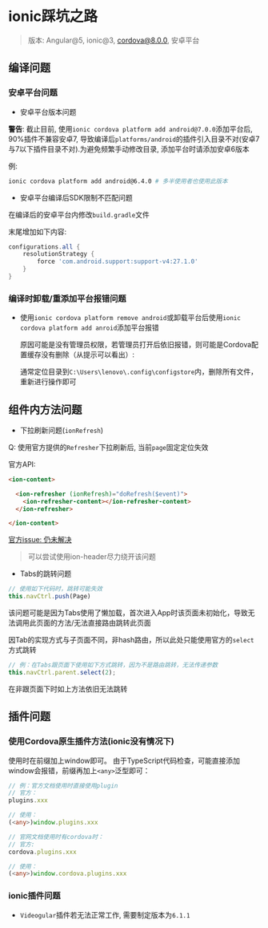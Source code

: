 # ionic踩坑之路

> 版本: Angular@5, ionic@3, cordova@8.0.0, 安卓平台

## 编译问题

### 安卓平台问题

- 安卓平台版本问题

**警告**: 截止目前, 使用`ionic cordova platform add android@7.0.0`添加平台后, 90%插件不兼容安卓7, 导致编译后`platforms/android`的插件引入目录不对(安卓7与7以下插件目录不对).为避免频繁手动修改目录, 添加平台时请添加安卓6版本

例:

```zsh
ionic cordova platform add android@6.4.0 # 多半使用者也使用此版本
```

- 安卓平台编译后SDK限制不匹配问题

在编译后的安卓平台内修改`build.gradle`文件

末尾增加如下内容:
```gradle
configurations.all {
    resolutionStrategy {
        force 'com.android.support:support-v4:27.1.0'
    }
}
```

### 编译时卸载/重添加平台报错问题

- 使用`ionic cordova platform remove android`或卸载平台后使用`ionic cordova platform add anroid`添加平台报错

    原因可能是没有管理员权限，若管理员打开后依旧报错，则可能是Cordova配置缓存没有删除（从提示可以看出）:
    
    通常定位目录到`C:\Users\lenovo\.config\configstore`内，删除所有文件，重新进行操作即可

## 组件内方法问题

- 下拉刷新问题(`ionRefresh`)

Q: 使用官方提供的`Refresher`下拉刷新后, 当前`page`固定定位失效

官方API:

```HTML
<ion-content>

  <ion-refresher (ionRefresh)="doRefresh($event)">
    <ion-refresher-content></ion-refresher-content>
  </ion-refresher>

</ion-content>
```

[官方issue: 仍未解决](https://github.com/ionic-team/ionic/issues/13237)
   
> 可以尝试使用ion-header尽力绕开该问题

- Tabs的跳转问题

```typescript
// 使用如下代码时，跳转可能失效
this.navCtrl.push(Page)
```

该问题可能是因为Tabs使用了懒加载，首次进入App时该页面未初始化，导致无法调用此页面的方法/无法直接路由跳转此页面

因Tab的实现方式与子页面不同，非hash路由，所以此处只能使用官方的`select`方式跳转

```typescript
// 例：在Tabs跟页面下使用如下方式跳转，因为不是路由跳转，无法传递参数
this.navCtrl.parent.select(2);
```

在非跟页面下时如上方法依旧无法跳转




## 插件问题

### 使用Cordova原生插件方法(ionic没有情况下)

使用时在前缀加上window即可。
由于TypeScript代码检查，可能直接添加window会报错，前缀再加上`<any>`泛型即可：

```TypeScript
// 例：官方文档使用时直接使用plugin
// 官方：
plugins.xxx

// 使用：
(<any>)window.plugins.xxx

// 官网文档使用时有cordova时：
// 官方:
cordova.plugins.xxx

// 使用：
(<any>)window.cordova.plugins.xxx
```


### ionic插件问题

- `Videogular`插件若无法正常工作, 需要制定版本为`6.1.1`

